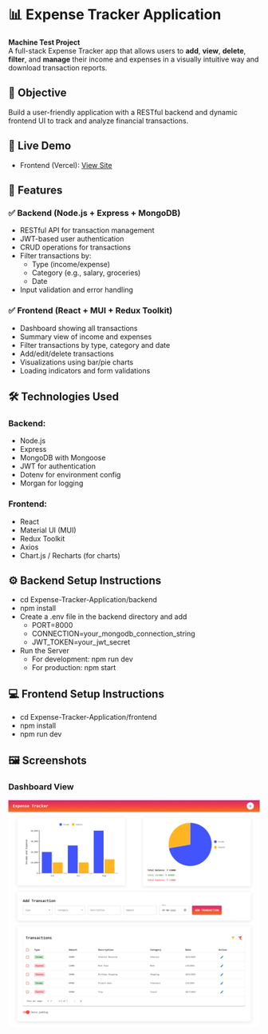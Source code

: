 #  📊 Expense Tracker Application

**Machine Test Project**  
A full-stack Expense Tracker app that allows users to **add**, **view**, **delete**, **filter**, and **manage** their income and expenses in a visually intuitive way and download transaction reports.

## 🧾 Objective
Build a user-friendly application with a RESTful backend and dynamic frontend UI to track and analyze financial transactions.

## 🚀 Live Demo

- Frontend (Vercel): [View Site](https://expense-tracker-application-dun.vercel.app/)

## 🚀 Features

### ✅ Backend (Node.js + Express + MongoDB)
- RESTful API for transaction management
- JWT-based user authentication
- CRUD operations for transactions
- Filter transactions by:
  - Type (income/expense)
  - Category (e.g., salary, groceries)
  - Date
- Input validation and error handling

### ✅ Frontend (React + MUI + Redux Toolkit)
- Dashboard showing all transactions
- Summary view of income and expenses
- Filter transactions by type, category and date
- Add/edit/delete transactions
- Visualizations using bar/pie charts
- Loading indicators and form validations


## 🛠️ Technologies Used

### Backend:
- Node.js
- Express
- MongoDB with Mongoose
- JWT for authentication
- Dotenv for environment config
- Morgan for logging

### Frontend:
- React
- Material UI (MUI)
- Redux Toolkit
- Axios
- Chart.js / Recharts (for charts)



## ⚙️ Backend Setup Instructions
- cd Expense-Tracker-Application/backend
- npm install
- Create a .env file in the backend directory and add
    - PORT=8000
    - CONNECTION=your_mongodb_connection_string
    - JWT_TOKEN=your_jwt_secret
- Run the Server
    - For development: npm run dev
    - For production: npm start

## 💻 Frontend Setup Instructions
- cd Expense-Tracker-Application/frontend
- npm install
- npm run dev

## 🖼️ Screenshots

### Dashboard View

![Dashboard](frontend/public/screenshots/image.png)














